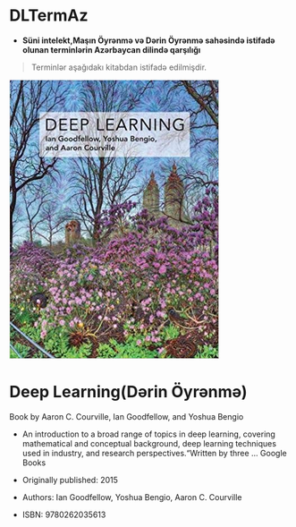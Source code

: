 ﻿# DLTermAz
* **Süni intelekt,Maşın Öyrənmə və Dərin Öyrənmə sahəsində istifadə olunan terminlərin  Azərbaycan dilində qarşılığı**

>Terminlər aşağıdakı kitabdan istifadə edilmişdir.

![img](dl.jpg)





# Deep Learning(Dərin Öyrənmə)
Book by Aaron C. Courville, Ian Goodfellow, and Yoshua Bengio 
- An introduction to a broad range of topics in deep learning, covering mathematical and conceptual background, deep learning techniques used in industry, and research perspectives.“Written by three ... Google Books

- Originally published: 2015

- Authors: Ian Goodfellow, Yoshua Bengio, Aaron C. Courville

- ISBN: 9780262035613
